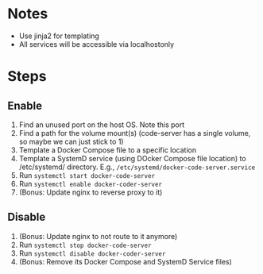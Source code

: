 # Notes
* Use jinja2 for templating
* All services will be accessible via localhostonly

# Steps
## Enable
1. Find an unused port on the host OS. Note this port
2. Find a path for the volume mount(s) (code-server has a single volume, so maybe we can just stick to 1) 
3. Template a Docker Compose file to a specific location
4. Template a SystemD service (using DOcker Compose file location) to /etc/systemd/ directory. E.g., `/etc/systemd/docker-code-server.service`
5. Run `systemctl start docker-code-server`
6. Run `systemctl enable docker-coder-server`
7. (Bonus: Update nginx to reverse proxy to it)

## Disable
1. (Bonus: Update nginx to not route to it anymore)
2. Run `systemctl stop docker-code-server`
3. Run `systemctl disable docker-coder-server`
4. (Bonus: Remove its Docker Compose and SystemD Service files)